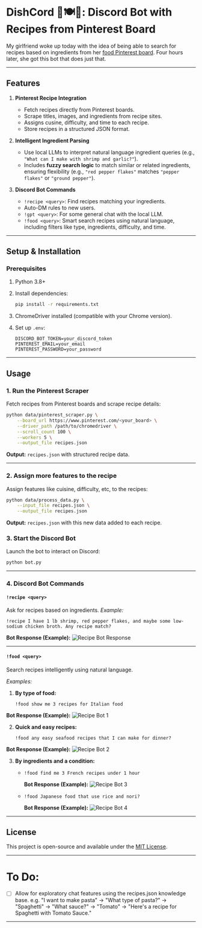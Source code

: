 # DishCord 📍🍽️🤖: Discord Bot with Recipes from Pinterest Board

My girlfriend woke up today with the idea of being able to search for recipes based on ingredients from her [food Pinterest board](https://www.pinterest.com/madihowa/foods/). Four hours later, she got this bot that does just that.

---

## Features

1. **Pinterest Recipe Integration**

   - Fetch recipes directly from Pinterest boards.
   - Scrape titles, images, and ingredients from recipe sites.
   - Assigns cusine, difficulty, and time to each recipe.
   - Store recipes in a structured JSON format.

2. **Intelligent Ingredient Parsing**

   - Use local LLMs to interpret natural language ingredient queries (e.g., `"What can I make with shrimp and garlic?"`).
   - Includes **fuzzy search logic** to match similar or related ingredients, ensuring flexibility (e.g., `"red pepper flakes"` matches `"pepper flakes"` or `"ground pepper"`).

3. **Discord Bot Commands**

   - `!recipe <query>`: Find recipes matching your ingredients.
   - Auto-DM rules to new users.
   - `!gpt <query>`: For some general chat with the local LLM.
   - `!food <query>`: Smart search recipes using natural language, including filters like type, ingredients, difficulty, and time.

---

## Setup & Installation

### Prerequisites

1. Python 3.8+
2. Install dependencies:

   ```bash
   pip install -r requirements.txt
   ```

3. ChromeDriver installed (compatible with your Chrome version).

4. Set up `.env`:
   ```plaintext
   DISCORD_BOT_TOKEN=your_discord_token
   PINTEREST_EMAIL=your_email
   PINTEREST_PASSWORD=your_password
   ```

---

## Usage

### **1. Run the Pinterest Scraper**

Fetch recipes from Pinterest boards and scrape recipe details:

```bash
python data/pinterest_scraper.py \
    --board_url https://www.pinterest.com/<your_board> \
    --driver_path /path/to/chromedriver \
    --scroll_count 100 \
    --workers 5 \
    --output_file recipes.json
```

**Output:** `recipes.json` with structured recipe data.

---

### **2. Assign more features to the recipe**

Assign features like cuisine, difficulty, etc, to the recipes:

```bash
python data/process_data.py \
    --input_file recipes.json \
    --output_file recipes.json
```

**Output:** `recipes.json` with this new data added to each recipe.

### **3. Start the Discord Bot**

Launch the bot to interact on Discord:

```bash
python bot.py
```

---

### **4. Discord Bot Commands**

#### `!recipe <query>`

Ask for recipes based on ingredients.
_Example:_

```
!recipe I have 1 lb shrimp, red pepper flakes, and maybe some low-sodium chicken broth. Any recipe match?
```

**Bot Response (Example):**
![Recipe Bot Response](images/recipe.png)

---

#### `!food <query>`

Search recipes intelligently using natural language.

_Examples:_

1. **By type of food:**

   ```
   !food show me 3 recipes for Italian food
   ```

**Bot Response (Example):**
![Recipe Bot 1](images/food1.png)

2. **Quick and easy recipes:**

   ```
   !food any easy seafood recipes that I can make for dinner?
   ```

**Bot Response (Example):**
![Recipe Bot 2](images/food2.png)

3. **By ingredients and a condition:**

   - ```
     !food find me 3 French recipes under 1 hour
     ```

     **Bot Response (Example):**
     ![Recipe Bot 3](images/food3.png)

   - ```
     !food Japanese food that use rice and nori?
     ```
     **Bot Response (Example):**
     ![Recipe Bot 4](images/food4.png)

---

## License

This project is open-source and available under the [MIT License](LICENSE).

---

# To Do:

- [ ] Allow for exploratory chat features using the recipes.json knowledge base. e.g. "I want to make pasta" -> "What type of pasta?" -> "Spaghetti" -> "What sauce?" -> "Tomato" -> "Here's a recipe for Spaghetti with Tomato Sauce."

---
